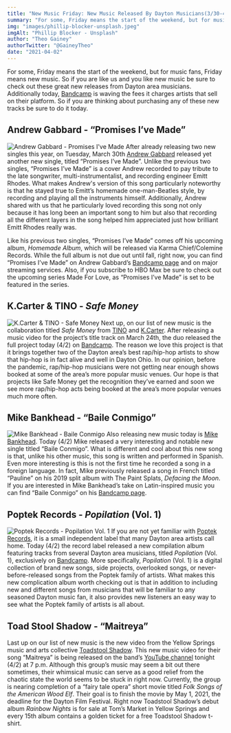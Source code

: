 ```yaml
---
title: "New Music Friday: New Music Released By Dayton Musicians(3/30-4/2)"
summary: "For some, Friday means the start of the weekend, but for music fans, Friday means new music. So if you are like us and you like new music be sure to check out these great new releases from Dayton area musicians."
img: "images/phillip-blocker-unsplash.jpeg"
imgAlt: "Phillip Blocker - Unsplash"
author: "Theo Gainey"
authorTwitter: "@GaineyTheo"
date: "2021-04-02"
---
```


For some, Friday means the start of the weekend, but for music fans, Friday means new music. So if you are like us and you like new music be sure to check out these great new releases from Dayton area musicians. Additionally today, [Bandcamp](https://bandcamp.com/) is waving the fees it charges artists that sell on their platform. So if you are thinking about purchasing any of these new tracks be sure to do it today.

## Andrew Gabbard - “Promises I’ve Made”
![Andrew Gabbard - Promises I've Made](/images/andrew-gabbard-promises-ive-made.jpeg)
After already releasing two new singles this year, on Tuesday, March 30th [Andrew Gabbard](https://www.facebook.com/andrewgabbardmusic) released yet another new single, titled “Promises I’ve Made”. Unlike the previous two singles, “Promises I’ve Made” is a cover Andrew recorded to pay tribute to the late songwriter, multi-instrumentalist, and recording engineer Emitt Rhodes. What makes Andrew's version of this song particularly noteworthy is that he stayed true to Emitt’s homemade one-man-Beatles style, by recording and playing all the instruments himself. Additionally, Andrew shared with us that he particularly loved recording this song not only because it has long been an important song to him but also that recording all the different layers in the song helped him appreciated just how brilliant Emitt Rhodes really was.  

Like his previous two singles, “Promises I’ve Made” comes off his upcoming album, *Homemade Album*, which will be released via Karma Chief/Colemine Records. While the full album is not due out until fall, right now, you can find “Promises I’ve Made” on Andrew Gabbard’s [Bandcamp page](https://andrewgabbard.bandcamp.com/track/promises-ive-made) and on major streaming services. Also, if you subscribe to HBO Max be sure to check out the upcoming series Made For Love, as “Promises I’ve Made” is set to be featured in the series.

## K.Carter & TINO - *Safe Money*
![K.Carter & TINO - Safe Money](/images/tino-kcarter-safe-money.jpeg)
Next up, on our list of new music is the collaboration titled *Safe Money* from [TINO](https://www.facebook.com/hiphoptino) and [K.Carter](https://www.facebook.com/kcartersonofhiphop). After releasing a music video for the project’s title track on March 24th, the duo released the full project today (4/2) on [Bandcamp](https://hiphoptino.bandcamp.com/album/safe-money). The reason we love this project is that it brings together two of the Dayton area’s best rap/hip-hop artists to show that hip-hop is in fact alive and well in Dayton Ohio. In our opinion, before the pandemic, rap/hip-hop musicians were not getting near enough shows booked at some of the area’s more popular music venues. Our hope is that projects like Safe Money get the recognition they’ve earned and soon we see more rap/hip-hop acts being booked at the area’s more popular venues much more often.

## Mike Bankhead - “Baile Conmigo”
![Mike Bankhead - Baile Conmigo](/images/mike-bankhead-baile-conmingo.jpeg)
Also releasing new music today is [Mike Bankhead](https://www.facebook.com/MikeBankheadMusic). Today (4/2) Mike released a very interesting and notable new single titled “Baile Conmigo”. What is different and cool about this new song is that, unlike his other music, this song is written and performed in Spanish. Even more interesting is this is not the first time he recorded a song in a foreign language. In fact, Mike previously released a song in French titled “Pauline” on his 2019 split album with The Paint Splats, *Defacing the Moon*. If you are interested in Mike Bankhead’s take on Latin-inspired music you can find “Baile Conmigo” on his [Bandcamp page](https://mikebankhead.bandcamp.com/).

## Poptek Records - *Popilation* (Vol. 1)
![Poptek Records - Popilation Vol. 1](/images/poptek-records-popilation-vol1.jpeg)
If you are not yet familiar with [Poptek Records](http://www.poptek.com/), it is a small independent label that many Dayton area artists call home. Today (4/2) the record label released a new compilation album featuring tracks from several Dayton area musicians, titled *Popilation* (Vol. 1), exclusively on [Bandcamp](https://poptek.bandcamp.com/album/popilation-vol-1). More specifically, *Popilation* (Vol. 1) is a digital collection of brand new songs, side projects, overlooked songs, or never-before-released songs from the Poptek family of artists. What makes this new complication album worth checking out is that in addition to including new and different songs from musicians that will be familiar to any seasoned Dayton music fan, it also provides new listeners an easy way to see what the Poptek family of artists is all about.

## Toad Stool Shadow - “Maitreya”

Last up on our list of new music is the new video from the Yellow Springs music and arts collective [Toadstool Shadow](https://www.facebook.com/toadstoolshadow). This new music video for their song “Maitreya” is being released on the band’s [YouTube channel](https://www.youtube.com/channel/UCJ0Anr_4y9JsgjpIjI_au8A) tonight (4/2) at 7 p.m. Although this group’s music may seem a bit out there sometimes, their whimsical music can serve as a good relief from the chaotic state the world seems to be stuck in right now. Currently, the group is nearing completion of a “fairy tale opera” short movie titled *Folk Songs of the American Wood Elf*. Their goal is to finish the movie by May 1, 2021, the deadline for the Dayton Film Festival. Right now Toadstool Shadow’s debut album *Rainbow Nights* is for sale at Tom’s Market in Yellow Springs and every 15th album contains a golden ticket for a free Toadstool Shadow t-shirt.
